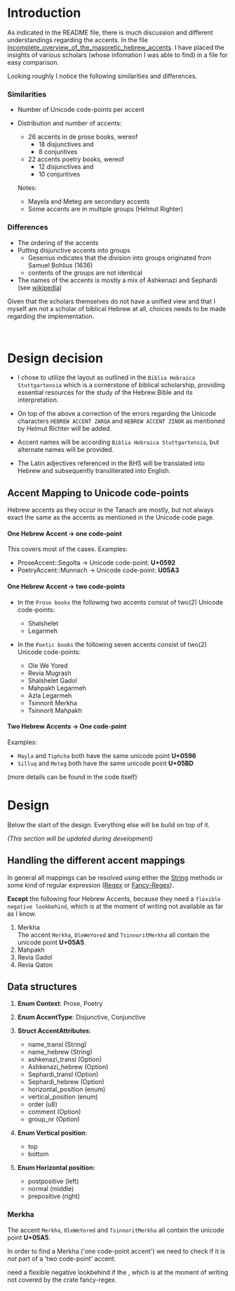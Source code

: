 # Introduction

As indicated in the README file, there is much discussion and different understandings regarding the accents. In the file [Incomplete_overview_of_the_masoretic_hebrew_accents](doc/Incomplete_overview_of_the_masoretic_hebrew_accents.ods). I have placed the insights of various scholars (whose infomation I was able to find) in a file for easy comparison.

Looking roughly I notice the following similarities and differences.

### Similarities

- Number of Unicode code-points per accent
- Distribution and number of accents:
  
  - 26 accents in de prose books, wereof
    - 18 disjunctives and
    - 8 conjuntives
  - 22 accents poetry books, wereof
    - 12 disjunctives and
    - 10 conjuntives

  Notes: 
    - Mayela and Meteg are secondary accents
    - Some accents are in multiple groups (Helmut Righter) 

### Differences

- The ordering of the accents
- Putting disjunctive accents into groups
  - Gesenius indicates that the division into groups originated from Samuel Bohlius (1636)
  - contents of the groups are not identical
- The names of the accents is mostly a mix of Ashkenazi and Sephardi (see [wikipedia](https://en.wikipedia.org/wiki/Hebrew_cantillation#Names_and_shapes_of_the_te'amim))

Given that the scholars themselves do not have a unified view and that I myself am not a scholar of biblical Hebrew at all, choices needs to be made regarding the implementation.

</br>

# Design decision

- I chose to utilize the layout as outlined in the `Biblia Hebraica Stuttgartensia` which is a cornerstone of biblical scholarship,  providing essential resources for the study of the Hebrew Bible and its interpretation.

- On top of the above a correction of the errors regarding the Unicode characters `HEBREW ACCENT ZARQA` and `HEBREW ACCENT ZINOR` as mentioned by Helmut Richter will be added.

- Accent names will be according `Biblia Hebraica Stuttgartensia`, but alternate names will be provided.

- The Latin adjectives referenced in the BHS will be translated into Hebrew and subsequently transliterated into English.

## Accent Mapping to Unicode code-points

Hebrew accents as they occur in the Tanach are mostly, but not always exact the same as the accents as mentioned in the Unicode code page.

#### One Hebrew Accent -> one code-point

This covers most of the cases. Examples: 
 - ProseAccent::Segolta -> Unicode code-point: **U+0592**
 - PoetryAccent::Munnach -> Unicode code-point: **U05A3**

#### One Hebrew Accent -> two code-points

- In the `Prose books` the following two accents consist of two(2) Unicode code-points: 
  - Shalshelet
  - Legarmeh

- In the `Poetic books` the following seven accents consist of two(2) Unicode code-points:
  - Ole We Yored
  - Revia Mugrash
  - Shalshelet Gadol
  - Mahpakh Legarmeh
  - Azla Legarmeh
  - Tsinnorit Merkha
  - Tsinnorit Mahpakh

#### Two Hebrew Accents -> One code-point

Examples: 
- `Mayla` and `Tiphcha` both have the same unicode point **U+0596**
- `Silluq` and `Meteg` both have the same unicode point **U+05BD**

(more details can be found in the code itself)

# Design

Below the start of the design. Everything else will be build on top of it.

*(This section will be updated during development)*

## Handling the different accent mappings

In general all mappings can be resolved using either the [String](https://doc.rust-lang.org/std/string/struct.String.html#implementations[) methods or some kind of regular expression ([Regex](](https://docs.rs/regex/latest/regex/)) or [Fancy-Regex](https://docs.rs/fancy-regex/latest/fancy_regex/)).


**Except** the following four Hebrew Accents, because they need a `flexible negative lookbehind`, which is at the moment of writing not available as far as I know.

1. Merkha  
The accent `Merkha`, `OleWeYored` and `TsinnoritMerkha` all contain the unicode point **U+05A5**.
2. Mahpakh
3. Revia Gadol
4. Revia Qaton



## Data structures

1. **Enum Context**: Prose, Poetry
   
2. **Enum AccentType**: Disjunctive, Conjunctive

3. **Struct AccentAttributes**:
   - name_transl (String)
   - name_hebrew (String)
   - ashkenazi_transl (Option<String>)
   - Ashkenazi_hebrew (Option<String>)
   - Sephardi_transl (Option<String>)
   - Sephardi_hebrew (Option<String>)
   - horizontal_position (enum)
   - vertical_position (enum)
   - order (u8)
   - comment (Option<String>)
   - group_nr (Option<u8>) 

4. **Enum Vertical position**:   
   - top
   - bottom

5. **Enum Horizontal position:**
   - postpositive (left)
   - normal (middle)
   - prepositive (right)



### Merkha

The accent `Merkha`, `OleWeYored` and `TsinnoritMerkha` all contain the unicode point **U+05A5**. 

In order to find a Merkha  ('one code-point accent') we need to check if it is *not* part of a 'two code-point' accent. 

need a flexible negative lookbehind if the , which is at the moment of writing not covered by the crate fancy-regex.